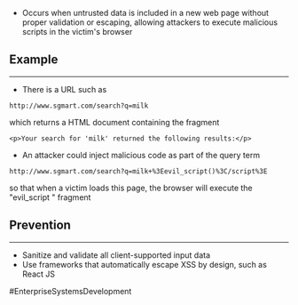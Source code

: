 - Occurs when untrusted data is included in a new web page without proper validation or escaping, allowing attackers to execute malicious scripts in the victim's browser

## Example
---
- There is a URL such as 
```
http://www.sgmart.com/search?q=milk
```
which returns a HTML document containing the fragment
```
<p>Your search for 'milk' returned the following results:</p>
```
- An attacker could inject malicious code as part of the query term
```
http://www.sgmart.com/search?q=milk+%3Eevil_script()%3C/script%3E
```
so that when a victim loads this page, the browser will execute the "evil_script " fragment

## Prevention
---
- Sanitize and validate all client-supported input data
- Use frameworks that automatically escape XSS by design, such as React JS

#EnterpriseSystemsDevelopment 